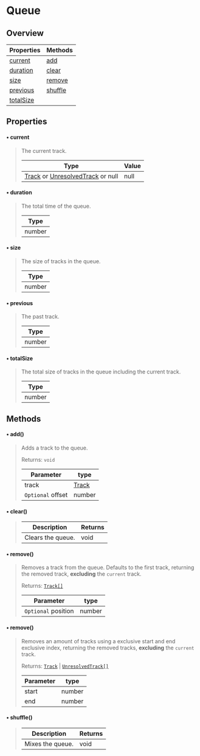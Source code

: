 # Queue

## Overview

| Properties              | Methods             |
| ----------------------- | ------------------- |
| [current](#current)     | [add](#add)         |
| [duration](#duration)   | [clear](#clear)     |
| [size](#size)           | [remove](#remove)   |
| [previous](#previous)   | [shuffle](#shuffle) |
| [totalSize](#totalSize) |                     |

## Properties

#### • current

> The current track.
>
> | Type                                                                                 | Value |
> | ------------------------------------------------------------------------------------ | :---- |
> | [Track](../typedefs/track) or [UnresolvedTrack](../typedefs/unresolvedTrack) or null | null  |

#### • duration

> The total time of the queue.
>
> | Type   |
> | ------ |
> | number |

#### • size

> The size of tracks in the queue.
>
> | Type   |
> | ------ |
> | number |

#### • previous

> The past track.
>
> | Type   |
> | ------ |
> | number |

#### • totalSize

> The total size of tracks in the queue including the current track.
>
> | Type   |
> | ------ |
> | number |

## Methods

#### • add()

> Adds a track to the queue.
>
> Returns: `void`
>
> | Parameter         | type                       |
> | ----------------- | -------------------------- |
> | track             | [Track](../typedefs/track) |
> | `Optional` offset | number                     |

#### • clear()

> | Description       | Returns |
> | ----------------- | ------- |
> | Clears the queue. | void    |

#### • remove()

> Removes a track from the queue. Defaults to the first track, returning the removed track, **excluding** the `current` track.
>
> Returns: [`Track[]`](../typedefs/track)
>
> | Parameter           | type   |
> | ------------------- | ------ |
> | `Optional` position | number |

#### • remove()

> Removes an amount of tracks using a exclusive start and end exclusive index, returning the removed tracks, **excluding** the `current` track.
>
> Returns: [`Track`](../typedefs/track) | [`UnresolvedTrack[]`](../typedefs/unresolvedTrack)
>
> | Parameter | type   |
> | --------- | ------ |
> | start     | number |
> | end       | number |

#### • shuffle()

> | Description      | Returns |
> | ---------------- | ------- |
> | Mixes the queue. | void    |
